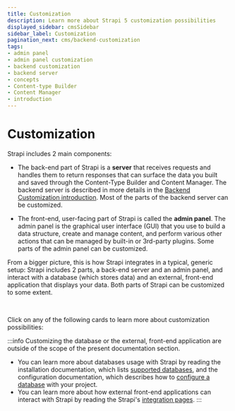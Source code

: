```yaml
---
title: Customization
description: Learn more about Strapi 5 customization possibilities
displayed_sidebar: cmsSidebar
sidebar_label: Customization
pagination_next: cms/backend-customization
tags:
- admin panel
- admin panel customization
- backend customization
- backend server
- concepts
- Content-type Builder 
- Content Manager
- introduction
---
```


# Customization

Strapi includes 2 main components:

- The back-end part of Strapi is a **server** that receives requests and handles them to return responses that can surface the data you built and saved through the Content-Type Builder and Content Manager. The backend server is described in more details in the [Backend Customization introduction](/cms/backend-customization). Most of the parts of the backend server can be customized.

- The front-end, user-facing part of Strapi is called the **admin panel**. The admin panel is the graphical user interface (GUI) that you use to build a data structure, create and manage content, and perform various other actions that can be managed by built-in or 3rd-party plugins.  Some parts of the admin panel can be customized.

From a bigger picture, this is how Strapi integrates in a typical, generic setup: Strapi includes 2 parts, a back-end server and an admin panel, and interact with a database (which stores data) and an external, front-end application that displays your data. Both parts of Strapi can be customized to some extent.

<MermaidWithFallback
    chartFile="/diagrams/customization.mmd"
    fallbackImage="/img/assets/diagrams/customization.png"
    fallbackImageDark="/img/assets/diagrams/customization_DARK.png"
    alt="Customization diagram"
/>

<br />

Click on any of the following cards to learn more about customization possibilities:

<CustomDocCardsWrapper>
<CustomDocCard emoji="" title="Back-end customization" description="Customize the backend server (routes, policies, middlewares, controllers, services, and models)." link="/cms/backend-customization" />
<CustomDocCard emoji="" title="Admin panel customization" description="Customize the admin panel (logos, themes, menu, translations, and more)." link="/cms/admin-panel-customization" />
</CustomDocCardsWrapper>


:::info
Customizing the database or the external, front-end application are outside of the scope of the present documentation section.
- You can learn more about databases usage with Strapi by reading the installation documentation, which lists [supported databases](/cms/installation/cli#preparing-the-installation), and the configuration documentation, which describes how to [configure a database](/cms/configurations/database) with your project.
- You can learn more about how external front-end applications can interact with Strapi by reading the Strapi's [integration pages](https://strapi.io/integrations).
:::
